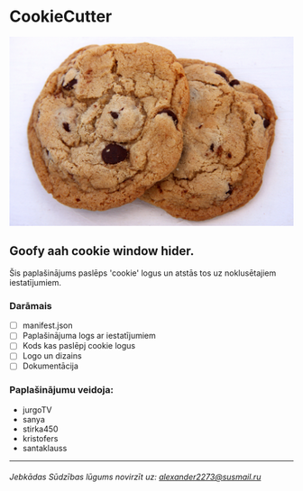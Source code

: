 # CookieCutter

![cepums](bilde.jpg)

## Goofy aah cookie window hider.

Šis paplašinājums paslēps 'cookie' logus un atstās tos uz noklusētajiem iestatījumiem.

### Darāmais

- [ ] manifest.json
- [ ] Paplašinājuma logs ar iestatījumiem
- [ ] Kods kas paslēpj cookie logus
- [ ] Logo un dizains
- [ ] Dokumentācija

### Paplašinājumu veidoja:
- jurgoTV
- sanya
- stirka450
- kristofers
- santaklauss

---

###### Jebkādas Sūdzības lūgums novirzīt uz: alexander2273@susmail.ru